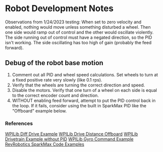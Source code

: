 # Robot Development Notes

Observations from 1/24/2023 testing: When set to zero velocity and enabled, nothing would move unless something disturbed a wheel.  Then one side would ramp out of control and the other would oscillate violently.  The side running out of control must have a negated direction, so the PID isn't working.  The side oscillating has too high of gain (probably the feed forward).


## Debug of the robot base motion
1. Comment out all PID and wheel speed calculations.  Set wheels to turn at a fixed positive rate very slowly (like 0.1 rps).
2. Verify that the wheels are turning the correct direction and speed.
3. Disable the motors. Verify that one turn of a wheel on each side is equal to the correct encoder count and direction.
4. WITHOUT enabling feed forward, attempt to put the PID control back in the loop. If it fails, consider using the built in SparkMax PID like the "Offboard" example below.

### References
[WPILib Diff Drive Example](https://github.com/wpilibsuite/allwpilib/tree/main/wpilibjExamples/src/main/java/edu/wpi/first/wpilibj/examples/differentialdrivebot)
[WPILib Drive Distance Offboard](https://github.com/wpilibsuite/allwpilib/tree/main/wpilibjExamples/src/main/java/edu/wpi/first/wpilibj/examples/drivedistanceoffboard)
[WPILib Drivetrain Example without PID](https://docs.wpilib.org/en/stable/docs/software/pathplanning/trajectory-tutorial/creating-drive-subsystem.html)
[WPILib Gyro Command Example](https://github.com/wpilibsuite/allwpilib/tree/main/wpilibjExamples/src/main/java/edu/wpi/first/wpilibj/examples/gyrodrivecommands)
[RevRobotics SparkMax Code Examples](https://docs.revrobotics.com/sparkmax/software-resources/spark-max-code-examples)
